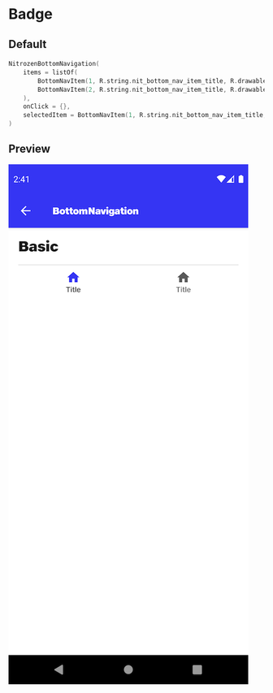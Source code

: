 # Badge

## Default
```kotlin
NitrozenBottomNavigation(
    items = listOf(
        BottomNavItem(1, R.string.nit_bottom_nav_item_title, R.drawable.ic_nit_home),
        BottomNavItem(2, R.string.nit_bottom_nav_item_title, R.drawable.ic_nit_home)
    ),
    onClick = {},
    selectedItem = BottomNavItem(1, R.string.nit_bottom_nav_item_title, R.drawable.ic_nit_home),
)
```

## Preview
![](./../screenshots/bottomnav.png)
